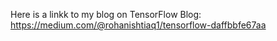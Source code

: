 Here is a linkk to my blog on TensorFlow
Blog: https://medium.com/@rohanishtiaq1/tensorflow-daffbbfe67aa
